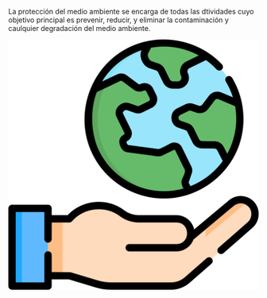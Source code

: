 La protección del medio ambiente se encarga de todas las dtividades cuyo objetivo principal es prevenir, reducir, y eliminar la contaminación y caulquier degradación del medio ambiente.  



![image](imagen1.png)

